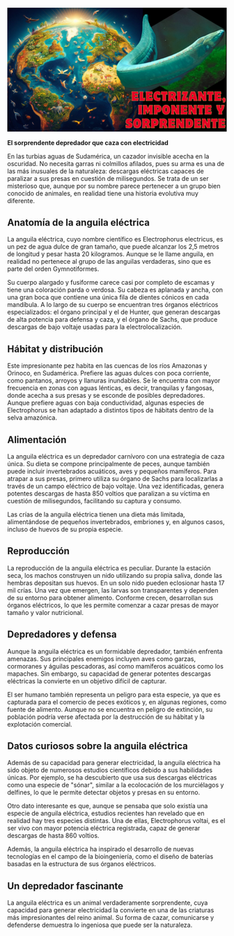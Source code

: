 ![](anguila_electrica_portada_002.png)

**El sorprendente depredador que caza con electricidad**

En las turbias aguas de Sudamérica, un cazador invisible acecha en la oscuridad. No necesita garras ni colmillos afilados, pues su arma es una de las más inusuales de la naturaleza: descargas eléctricas capaces de paralizar a sus presas en cuestión de milisegundos. Se trata de un ser misterioso que, aunque por su nombre parece pertenecer a un grupo bien conocido de animales, en realidad tiene una historia evolutiva muy diferente.

## Anatomía de la anguila eléctrica

La anguila eléctrica, cuyo nombre científico es Electrophorus electricus, es un pez de agua dulce de gran tamaño, que puede alcanzar los 2,5 metros de longitud y pesar hasta 20 kilogramos. Aunque se le llame anguila, en realidad no pertenece al grupo de las anguilas verdaderas, sino que es parte del orden Gymnotiformes.

Su cuerpo alargado y fusiforme carece casi por completo de escamas y tiene una coloración parda o verdosa. Su cabeza es aplanada y ancha, con una gran boca que contiene una única fila de dientes cónicos en cada mandíbula. A lo largo de su cuerpo se encuentran tres órganos eléctricos especializados: el órgano principal y el de Hunter, que generan descargas de alta potencia para defensa y caza, y el órgano de Sachs, que produce descargas de bajo voltaje usadas para la electrolocalización.

## Hábitat y distribución

Este impresionante pez habita en las cuencas de los ríos Amazonas y Orinoco, en Sudamérica. Prefiere las aguas dulces con poca corriente, como pantanos, arroyos y llanuras inundables. Se le encuentra con mayor frecuencia en zonas con aguas lénticas, es decir, tranquilas y fangosas, donde acecha a sus presas y se esconde de posibles depredadores. Aunque prefiere aguas con baja conductividad, algunas especies de Electrophorus se han adaptado a distintos tipos de hábitats dentro de la selva amazónica.

## Alimentación

La anguila eléctrica es un depredador carnívoro con una estrategia de caza única. Su dieta se compone principalmente de peces, aunque también puede incluir invertebrados acuáticos, aves y pequeños mamíferos. Para atrapar a sus presas, primero utiliza su órgano de Sachs para localizarlas a través de un campo eléctrico de bajo voltaje. Una vez identificadas, genera potentes descargas de hasta 850 voltios que paralizan a su víctima en cuestión de milisegundos, facilitando su captura y consumo.

Las crías de la anguila eléctrica tienen una dieta más limitada, alimentándose de pequeños invertebrados, embriones y, en algunos casos, incluso de huevos de su propia especie.

## Reproducción

La reproducción de la anguila eléctrica es peculiar. Durante la estación seca, los machos construyen un nido utilizando su propia saliva, donde las hembras depositan sus huevos. En un solo nido pueden eclosionar hasta 17 mil crías. Una vez que emergen, las larvas son transparentes y dependen de su entorno para obtener alimento. Conforme crecen, desarrollan sus órganos eléctricos, lo que les permite comenzar a cazar presas de mayor tamaño y valor nutricional.

## Depredadores y defensa

Aunque la anguila eléctrica es un formidable depredador, también enfrenta amenazas. Sus principales enemigos incluyen aves como garzas, cormoranes y águilas pescadoras, así como mamíferos acuáticos como los mapaches. Sin embargo, su capacidad de generar potentes descargas eléctricas la convierte en un objetivo difícil de capturar.

El ser humano también representa un peligro para esta especie, ya que es capturada para el comercio de peces exóticos y, en algunas regiones, como fuente de alimento. Aunque no se encuentra en peligro de extinción, su población podría verse afectada por la destrucción de su hábitat y la explotación comercial.

## Datos curiosos sobre la anguila eléctrica

Además de su capacidad para generar electricidad, la anguila eléctrica ha sido objeto de numerosos estudios científicos debido a sus habilidades únicas. Por ejemplo, se ha descubierto que usa sus descargas eléctricas como una especie de "sónar", similar a la ecolocación de los murciélagos y delfines, lo que le permite detectar objetos y presas en su entorno.

Otro dato interesante es que, aunque se pensaba que solo existía una especie de anguila eléctrica, estudios recientes han revelado que en realidad hay tres especies distintas. Una de ellas, Electrophorus voltai, es el ser vivo con mayor potencia eléctrica registrada, capaz de generar descargas de hasta 860 voltios.

Además, la anguila eléctrica ha inspirado el desarrollo de nuevas tecnologías en el campo de la bioingeniería, como el diseño de baterías basadas en la estructura de sus órganos eléctricos.

## Un depredador fascinante

La anguila eléctrica es un animal verdaderamente sorprendente, cuya capacidad para generar electricidad la convierte en una de las criaturas más impresionantes del reino animal. Su forma de cazar, comunicarse y defenderse demuestra lo ingeniosa que puede ser la naturaleza.